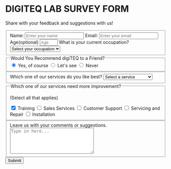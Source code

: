 <!DOCTYPE html>
<html lang="en">
  <head>
    <meta charset="utf-8">
    <meta name="viewport" content="width=device-width, initial-scale=1">
    <title>Digiteq Lab Survey Form</title>
    <link rel="stylesheet" href="styles.css">
  </head>
  <body>
    <h1 id="title">DIGITEQ LAB SURVEY FORM</h1>
    <p id="description">Share with your feedback and suggestions with us!</p>
    <form id="survey-form" method="get" action="https://register-demo.freecodecamp.org" >
    <fieldset>
      <label for="name" id="name-label">Name:  <input type="text" id="name" name="user-name" placeholder="Enter your name" required></label>
      <label for="email" id="email-label">Email:  <input type="email" id="email" name="user-email" placeholder="Enter your email" required></label>
      <label for="number" id="number-label">Age(optional) <input type="number" id="number" name="user-age" min="13" max="99" placeholder="Age"></label>
      <label for="dropdown" id="dropdown-label">What is your current occupation?
        <select id="dropdown" name="user-occupation">
          <option value="">Select your occupation</option>
          <option value="1">Student</option>
          <option value="2">Part-time Worker</option>
          <option value="3">Full-time Worker</option>
          <option value="4">Prefer not to say</option>
          <option value="5">Other</option>
        </select>
      </label>
    </fieldset>
    <fieldset class="recommendation">
      <legend class="text" id="recommendation">Would You Recommend digiTEQ to a Friend?</legend>
      <label for="positive"> <input id="positive" type="radio" value="yes" name="user-recommendation" class="options" checked> Yes, of course</label>
      <label for="doubt"> <input id="doubt" type="radio" value="yes-no" name="user-recommendation" class="options"> Let's see</label>
      <label for="negative"> <input id="negative" type="radio" value="no" name="user-recommendation" class="options"> Never</label>
    </fieldset>
    <fieldset>
      <label for="new-dropdown" id="new-dropdown-label">Which one of our services do you like best?
        <select id="new-dropdown" name="user-occupation">
          <option value="">Select a service</option>
          <option value="1">Technical Support</option>
          <option value="2">Graphic Design</option>
          <option value="3">Web Development</option>
          <option value="4">Sofware Development</option>
          <option value="5">Computer Networking</option>
        </select>
      </label>
    </fieldset>
    <fieldset class="recommendation">
      <legend class="text">Which one of our services need more improvement?</legend><p class="brackets">(Select all that applies)</p>
      <label for="training"><input id="training" type="checkbox" value="training" name="training" class="options" checked> Training</label>
      <label for="sales"><input id="sales" type="checkbox" value="sales" name="sales" class="options"> Sales Services</label>
      <label for="support"><input id="support" type="checkbox" value="support" name="support" class="options"> Customer Support</label>
      <label for="repair"><input id="repair" type="checkbox" value="repair" name="repair" class="options"> Servicing and Repair</label>
      <label for="install"><input id="install" type="checkbox" value="install" name="install" class="options"> Installation</label>
    </fieldset>
    <fieldset>
      <label for="comments">Leave us with your comments or suggestions.
        <textarea id="comments" cols="30" rows="5" placeholder="Type in here..." name="comments"></textarea>
      </label>
    </fieldset>
    <input type="submit" value="Submit" id="submit">
    </form>
  </body>
</html>
